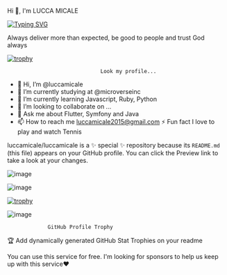 Hi 👋, I'm LUCCA MICALE

[![Typing SVG](https://readme-typing-svg.demolab.com?font=Fira+Code&size=30&pause=1000&center=true&vCenter=true&width=435&lines=+++++++++++++++Hello+Devalopers!!!;+++++++++++++++This+is+my+profile)](https://git.io/typing-svg)



Always deliver more than expected, be good to people and trust God always

[![trophy](https://github-profile-trophy.vercel.app/?username=luccamicale)](https://github.com/ryo-ma/github-profile-trophy)

                                  Look my profile...
                                 
                                

- 👋 Hi, I’m @luccamicale
- 👀 I’m currently studying at @microverseinc
- 🌱  I’m currently learning Javascript, Ruby, Python
- 💞️ I’m looking to collaborate on ...
- 💬 Ask me about Flutter, Symfony and Java
- 📫 How to reach me luccamicale2015@gmail.com
⚡ Fun fact I love to play and watch Tennis




luccamicale/luccamicale is a ✨ special ✨ repository because its `README.md` (this file) appears on your GitHub profile.
You can click the Preview link to take a look at your changes.




![image](https://user-images.githubusercontent.com/107897361/194948813-c9cce9da-9528-4ed0-b4b3-042ea37471ad.png)



![image](https://user-images.githubusercontent.com/107897361/194949028-8ac3a291-e4ac-4f8c-80ea-870327cc96f5.png)


[![trophy](https://github-profile-trophy.vercel.app/?username=ryo-ma&theme=onedark)](https://github.com/ryo-ma/github-profile-trophy)

![image](https://user-images.githubusercontent.com/107897361/194950651-13acac35-83af-42df-9065-f815caa0a75c.png)

                 GitHub Profile Trophy

🏆 Add dynamically generated GitHub Stat Trophies on your readme

You can use this service for free. I'm looking for sponsors to help us keep up with this service❤️

